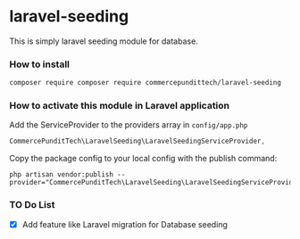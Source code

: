 # laravel-seeding
This is simply laravel seeding module for database.

### How to install

~~~bash
composer require composer require commercepundittech/laravel-seeding
~~~

### How to activate this module in Laravel application

Add the ServiceProvider to the providers array in `config/app.php`

```php
CommercePunditTech\LaravelSeeding\LaravelSeedingServiceProvider,
```

Copy the package config to your local config with the publish command:

```shell
php artisan vendor:publish --provider="CommercePunditTech\LaravelSeeding\LaravelSeedingServiceProvider"
```

### TO Do List

- [x] Add feature like Laravel migration for Database seeding
